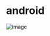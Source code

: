 # android

![image](https://github.com/user-attachments/assets/30fd4526-8198-49dd-838c-1710e43aa9b3)
